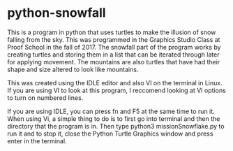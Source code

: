 # python-snowfall


This is a program in python that uses turtles to make the illusion of snow falling from the sky. This was programmed in the Graphics Studio Class at Proof School in the fall of 2017. The snowfall part of the program works by creating turtles and storing them in a list that can be iterated through later for applying movement. The mountains are also turtles that have had their shape and size altered to look like mountains.

This was created using the IDLE editor and also VI on the terminal in Linux. If you are using VI to look at this program, I reccomend looking at VI options to turn on numbered lines.

If you are using IDLE, you can press fn and F5 at the same time to run it. When using Vi, a simple thing to do is to first go into terminal and then the directory that the program is in. Then type python3 missionSnowflake.py to run it and to stop it, close the Python Turtle Graphics window and press enter in the terminal.
